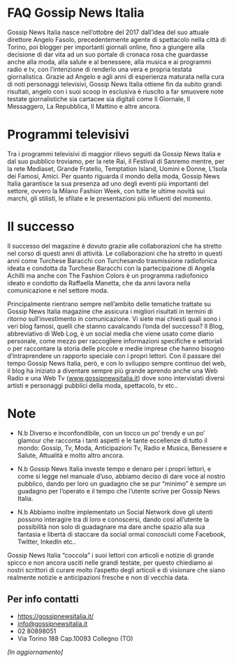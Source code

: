 # FAQ Gossip News Italia

Gossip News Italia nasce nell’ottobre del 2017 dall’idea del suo attuale direttore Angelo Fasolo, precedentemente agente di spettacolo nella città di Torino, poi blogger per importanti giornali online, fino a giungere alla decisione di dar vita ad un suo portale di cronaca rosa che guardasse anche alla moda, alla salute e al benessere, alla musica e ai programmi radio e tv, con l’intenzione di renderlo una vera e propria testata giornalistica.
Grazie ad Angelo e agli anni di esperienza maturata nella cura di noti personaggi televisivi, Gossip News Italia ottiene fin da subito grandi risultati, angelo con i suoi scoop in esclusiva è riuscito a far smuovere note testate giornalistiche sia cartacee sia digitali come Il Giornale, Il Messaggero, La Repubblica, Il Mattino e altre ancora.

# Programmi televisivi
Tra i programmi televisivi di maggior rilievo seguiti da Gossip News Italia e dal suo pubblico troviamo, per la rete Rai, il Festival di Sanremo mentre, per la rete Mediaset, Grande Fratello, Temptation Island, Uomini e Donne, L’Isola dei Famosi, Amici.
Per quanto riguarda il mondo della moda, Gossip News Italia garantisce la sua presenza ad uno degli eventi più importanti del settore, ovvero la Milano Fashion Week, con tutte le ultime novità sui marchi, gli stilisti, le sfilate e le presentazioni più influenti del momento.

# Il successo
Il successo del magazine è dovuto grazie alle collaborazioni che ha stretto nel corso di questi anni di attività.
Le collaborazioni che ha stretto in questi anni come Turchese Baracchi con Turchesando trasmissione radiofonica ideata e condotta da Turchese Baracchi con la partecipazione di Angela Achilli ma anche con The Fashion Colors è un programma radiofonico ideato e condotto da Raffaella Manetta, che da anni lavora nella comunicazione e nel settore moda.

Principalmente rientrano sempre nell’ambito delle tematiche trattate su Gossip News Italia magazine che assicura i migliori risultati in termini di ritorno sull’investimento in comunicazione.
Vi siete mai chiesti quali sono i veri blog famosi, quelli che stanno cavalcando l’onda del successo? Il Blog, abbreviativo di Web Log, è un social media che viene usato come diario personale, come mezzo per raccogliere informazioni specifiche e settoriali o per raccontare la storia delle piccole e medie imprese che hanno bisogno d’intraprendere un rapporto speciale con i propri lettori.
Con il passare del tempo Gossip News Italia, però, e con lo sviluppo sempre continuo del web, il blog ha iniziato a diventare sempre più grande aprendo anche una Web Radio e una Web Tv (www.gossipnewsitalia.it) dove sono intervistati diversi artisti e personaggi pubblici della moda, spettacolo, tv etc..

# Note
- N.b Diverso e inconfondibile, con un tocco un po’ trendy e un po’ glamour che racconta i tanti aspetti e le tante eccellenze di tutto il mondo: Gossip, Tv, Moda, Anticipazioni Tv, Radio e Musica, Benessere e Salute, Attualità e molto altro ancora.

- N.b Gossip News Italia investe tempo e denaro per i propri lettori, e come si legge nel manuale d’uso, abbiamo deciso di dare voce al nostro pubblico, dando per loro un guadagno che se pur “minimo” è sempre un guadagno per l’operato e il tempo che l’utente scrive per Gossip News Italia.

- N.b Abbiamo inoltre implementato un Social Network dove gli utenti possono interagire tra di loro e conoscersi, dando cosi all’utente la possibilità non solo di guadagnare ma dare anche spazio alla sua fantasia e libertà di staccare da social ormai conosciuti come Facebook, Twitter, InkedIn etc..

Gossip News Italia “coccola” i suoi lettori con articoli e notizie di grande spicco e non ancora usciti nelle grandi testate, per questo chiediamo ai nostri scrittori di curare molto l’aspetto degli articoli e di visionare che siano realmente notizie e anticipazioni fresche e non di vecchia data.

## Per info contatti
- https://gossipnewsitalia.it/
- info@gossipnewsitalia.it
- 02 80898051
- Via Torino 188 Cap.10093 Collegno (TO)

*[In aggiornamento]*
